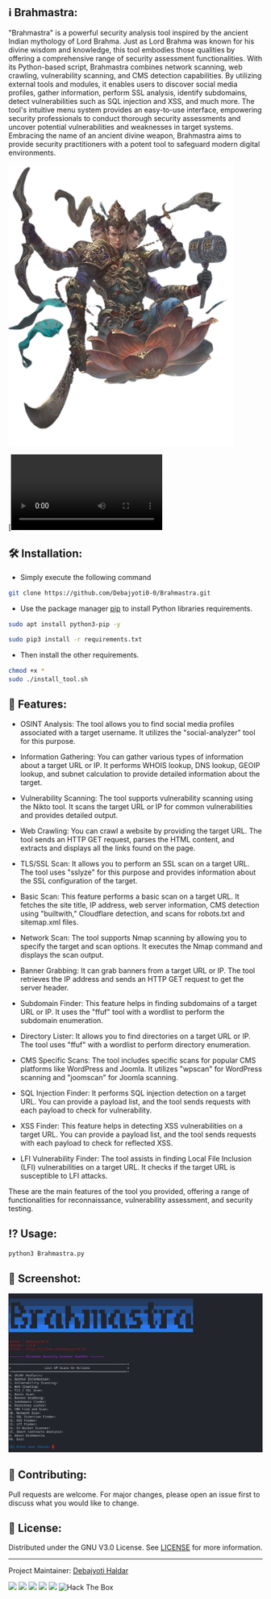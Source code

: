 ## ℹ️ Brahmastra:

"Brahmastra" is a powerful security analysis tool inspired by the ancient Indian mythology of Lord Brahma. Just as Lord Brahma was known for his divine wisdom and knowledge, this tool embodies those qualities by offering a comprehensive range of security assessment functionalities. With its Python-based script, Brahmastra combines network scanning, web crawling, vulnerability scanning, and CMS detection capabilities. By utilizing external tools and modules, it enables users to discover social media profiles, gather information, perform SSL analysis, identify subdomains, detect vulnerabilities such as SQL injection and XSS, and much more. The tool's intuitive menu system provides an easy-to-use interface, empowering security professionals to conduct thorough security assessments and uncover potential vulnerabilities and weaknesses in target systems. Embracing the name of an ancient divine weapon, Brahmastra aims to provide security practitioners with a potent tool to safeguard modern digital environments.


![alt text](https://github.com/Debajyoti0-0/Brahmastra/blob/main/assets/img/Brahmastra.png)

[![asciicast](https://github.com/Debajyoti0-0/Brahmastra/blob/main/assets/video/brahmastra.mp4)

## 🛠️ Installation:

* Simply execute the following command

```bash
git clone https://github.com/Debajyoti0-0/Brahmastra.git
```

* Use the package manager [pip](https://pip.pypa.io/en/stable/) to install Python libraries requirements.

```bash
sudo apt install python3-pip -y
```

```bash
sudo pip3 install -r requirements.txt
```

* Then install the other requirements.

```bash
chmod +x *
sudo ./install_tool.sh
```

## 🎯 Features:


- OSINT Analysis: The tool allows you to find social media profiles associated with a target username. It utilizes the "social-analyzer" tool for this purpose.

- Information Gathering: You can gather various types of information about a target URL or IP. It performs WHOIS lookup, DNS lookup, GEOIP lookup, and subnet calculation to provide detailed information about the target.

- Vulnerability Scanning: The tool supports vulnerability scanning using the Nikto tool. It scans the target URL or IP for common vulnerabilities and provides detailed output.

- Web Crawling: You can crawl a website by providing the target URL. The tool sends an HTTP GET request, parses the HTML content, and extracts and displays all the links found on the page.

- TLS/SSL Scan: It allows you to perform an SSL scan on a target URL. The tool uses "sslyze" for this purpose and provides information about the SSL configuration of the target.

- Basic Scan: This feature performs a basic scan on a target URL. It fetches the site title, IP address, web server information, CMS detection using "builtwith," Cloudflare detection, and scans for robots.txt and sitemap.xml files.

- Network Scan: The tool supports Nmap scanning by allowing you to specify the target and scan options. It executes the Nmap command and displays the scan output.

- Banner Grabbing: It can grab banners from a target URL or IP. The tool retrieves the IP address and sends an HTTP GET request to get the server header.

- Subdomain Finder: This feature helps in finding subdomains of a target URL or IP. It uses the "ffuf" tool with a wordlist to perform the subdomain enumeration.

- Directory Lister: It allows you to find directories on a target URL or IP. The tool uses "ffuf" with a wordlist to perform directory enumeration.

- CMS Specific Scans: The tool includes specific scans for popular CMS platforms like WordPress and Joomla. It utilizes "wpscan" for WordPress scanning and "joomscan" for Joomla scanning.

- SQL Injection Finder: It performs SQL injection detection on a target URL. You can provide a payload list, and the tool sends requests with each payload to check for vulnerability.

- XSS Finder: This feature helps in detecting XSS vulnerabilities on a target URL. You can provide a payload list, and the tool sends requests with each payload to check for reflected XSS.

- LFI Vulnerability Finder: The tool assists in finding Local File Inclusion (LFI) vulnerabilities on a target URL. It checks if the target URL is susceptible to LFI attacks.

These are the main features of the tool you provided, offering a range of functionalities for reconnaissance, vulnerability assessment, and security testing.


## ⁉️ Usage:

```bash
python3 Brahmastra.py
```

## 📸 Screenshot:

![alt text](https://github.com/Debajyoti0-0/Brahmastra/blob/main/assets/img/Screenshot.png)


## 💚 Contributing:

Pull requests are welcome. For major changes, please open an issue first to discuss what you would like to change.



## 🔑 License:

Distributed under the GNU V3.0 License. See [LICENSE](https://github.com/Debajyoti0-0/Brahmastra/blob/main/LICENSE) for more information.

-----
Project Maintainer: [Debajyoti Haldar](https://github.com/Debajyoti0-0/) 



[<img src="https://img.icons8.com/color/48/000000/instagram-new.png"/>](https://instagram.com/debajyoti0_0) [<img src="https://img.icons8.com/color/48/000000/twitter--v2.png"/>](https://twitter.com/Debajyoti077) [<img src="https://img.icons8.com/color/48/000000/domain.png"/>](https://dailycyberinfo1.blogspot.com/) [<img src="https://img.icons8.com/color/48/000000/linkedin.png"/>](https://www.linkedin.com/in/debajyoti-haldar-86ba62153/) [<img src="https://img.icons8.com/color/48/000000/facebook.png"/>](https://www.facebook.com/debajyoti.h)
<img src="http://www.hackthebox.eu/badge/image/718010" alt="Hack The Box">
